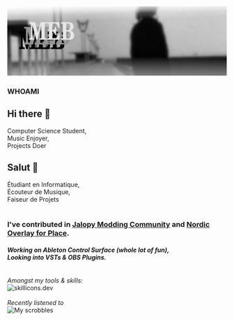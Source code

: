 ![La Jetée](https://raw.githubusercontent.com/MeblIkea/MeblIkea/refs/heads/main/Chris.png)

### WHOAMI

## Hi there 👋

Computer Science Student,<br>
Music Enjoyer,<br>
Projects Doer

## Salut 👋
Étudiant en Informatique,<br>
Écouteur de Musique,<br>
Faiseur de Projets<br><br>


### I've contributed in [Jalopy Modding Community](https://github.com/Jalopy-Mods) and [Nordic Overlay for Place](https://github.com/MeblIkea/NordicPlace).
#### *Working on Ableton Control Surface (whole lot of fun),<br>Looking into VSTs & OBS Plugins.*
<br>*Amongst my tools & skills:*<br>
![skillicons.dev](https://skillicons.dev/icons?i=ableton,blender,unity,rider,idea,pycharm,neovim,cs,java,js,html,css,py,sqlite,git)<br><br>
*Recently listened to<br>*
![My scrobbles](https://lastfm-recently-played.vercel.app/api?user=MeblIkea&header_size=none&bg_color=222222AA&count=3&width=400)
